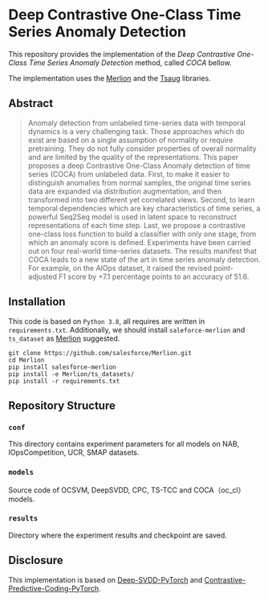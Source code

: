 # Deep Contrastive One-Class Time Series Anomaly Detection
This repository provides the implementation of the _Deep Contrastive One-Class Time Series Anomaly Detection_ method, called _COCA_ bellow. 

The implementation uses the [Merlion](https://opensource.salesforce.com/Merlion/v1.1.0/tutorials.html) and the [Tsaug](https://tsaug.readthedocs.io/en/stable/notebook/Examples%20of%20augmenters.html) libraries.

## Abstract
> Anomaly detection from unlabeled time-series data with temporal dynamics is a very challenging task. Those approaches which do exist are based on a single assumption of normality or require pretraining. They do not fully consider properties of overall normality and are limited by the quality of the representations. This paper proposes a deep Contrastive One-Class Anomaly detection of time series (COCA) from unlabeled data.
> First, to make it easier to distinguish anomalies from normal samples, the original time series data are expanded via distribution augmentation, and then transformed into two different yet correlated views.
> Second, to learn temporal dependencies which are key characteristics of time series, a powerful Seq2Seq model is used in latent space to reconstruct representations of each time step. Last, we propose a contrastive one-class loss function to build a classifier with only one stage, from which an anomaly score is defined.
> Experiments have been carried out on four real-world time-series datasets. The results manifest that COCA leads to a new state of the art in time series anomaly detection. For example, on the AIOps dataset, it raised the revised point-adjusted F1 score by +7.1 percentage points to an accuracy of 51.6.

## Installation
This code is based on `Python 3.8`, all requires are written in `requirements.txt`. Additionally, we should install `saleforce-merlion` and `ts_dataset` as [Merlion](https://github.com/salesforce/Merlion) suggested.

```
git clone https://github.com/salesforce/Merlion.git
cd Merlion
pip install salesforce-merlion
pip install -e Merlion/ts_datasets/
pip install -r requirements.txt
```

## Repository Structure

### `conf`
This directory contains experiment parameters for all models on NAB, IOpsCompetition, UCR, SMAP datasets.

### `models`
Source code of OCSVM, DeepSVDD, CPC, TS-TCC and COCA（oc_cl） models.

### `results`
Directory where the experiment results and checkpoint are saved.

## Disclosure
This implementation is based on [Deep-SVDD-PyTorch](https://github.com/lukasruff/Deep-SVDD-PyTorch) and [Contrastive-Predictive-Coding-PyTorch](https://github.com/jefflai108/Contrastive-Predictive-Coding-PyTorch).
